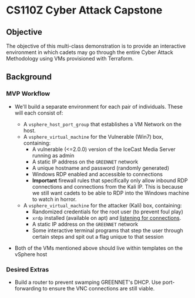 # CS110Z Cyber Attack Capstone

## Objective

The objective of this multi-class demonstration is to provide an interactive environment in which cadets may go through the entire Cyber Attack Methodology using VMs provisioned with Terraform. 

## Background

### MVP Workflow
+ We'll build a separate environment for each pair of individuals. These will each consist of:
    + A `vsphere_host_port_group` that establishes a VM Network on the host.
    + A `vsphere_virtual_machine` for the Vulnerable (Win7) box, containing:
        + A vulnerable (<=2.0.0) version of the IceCast Media Server running as admin
        + A static IP address on the `GREENNET` network
        + A unique hostname and password (randomly generated)
        + Windows RDP enabled and accessible to connections
        + **Important** firewall rules that specifically only allow inbound RDP connections and connections from the Kali IP. This is because we still want cadets to be able to RDP into the Windows machine to watch in horror.
    + A `vsphere_virtual_machine` for the attacker (Kali) box, containing:
        + Randomized credentials for the root user (to prevent foul play)
        + `xrdp` installed (available on apt) and [listening for connections](https://msitpros.com/?p=3209).
        + A static IP address on the `GREENNET` network
        + Some interactive terminal programs that step the user through certain steps and spit out a flag unique to that session
        
+ Both of the VMs mentioned above should live within templates on the vSphere host


### Desired Extras
+ Build a router to prevent swamping GREENNET's DHCP. Use port-forwarding to ensure the VNC connections are still viable.